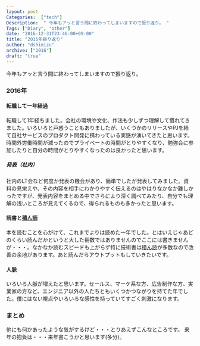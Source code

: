 ```yaml
---
layout: post
Categories:  ["tech"]
Description:  " 今年もアッと言う間に終わってしまいますので振り返り。 "
Tags: ["Diary", "other"]
date: "2016-12-31T23:46:00+09:00"
title: "2016年振り返り"
author: "dshimizu"
archive: ["2016"]
draft: "true"
---
```


<body>
<p>今年もアッと言う間に終わってしまいますので振り返り。</p>
</body>

<!-- more -->

<body>
<h3>2016年</h3>


<h4>転職して一年経過</h4>


<p>転職して1年経ちました。会社の環境や文化、作法も少しずつ理解して慣れてきました。いろいろと戸惑うこともありましたが、いくつかのリリースやPJを経て自社サービスのプロダクト開発に携わっている実感が湧いてきたと思います。
時間外労働時間が減ったのでプライベートの時間がとりやすくなり、勉強会に参加したりと自分の時間がとりやすくなったのは良かったと思います。</p>

<h5>発表（社内）</h5>


<p>社内のLT会など何度か発表の機会があり、簡単でしたが発表してみました。資料の見栄えや、その内容を相手にわかりやすく伝えるのはやはりなかなか難しかったですが、発表内容をまとめる中でさらにより深く調べてみたり、自分でも理解の浅いところが見えてくるので、得られるものも多かったと思います。</p>

<h4>読書と<a class="keyword" href="http://d.hatena.ne.jp/keyword/%C0%D1%A4%F3%C6%C9">積ん読</a>
</h4>


<p>本を読むことを心がけて、これまでよりは読めた一年でした。とはいえじゃあどのくらい読んだかというと大した冊数ではありませんのでここには書きませんが・・・。なかなか読むスピードも上がらず特に技術書は<a class="keyword" href="http://d.hatena.ne.jp/keyword/%C0%D1%A4%F3%C6%C9">積ん読</a>が多数なので改善の余地があります。あと読んだらアウトプットもしていきたいです。</p>

<h4>人脈</h4>


<p>いろいろ人脈が増えたと思います。セールス、マーケ系な方、広告制作な方、実業家の方など、エンジニア以外の人たちともいくつかつながりを持てた年でした。僕にはない視点やいろいろな感性を持っていてすごく刺激になります。</p>

<h3>まとめ</h3>


<p>他にも何かあったような気がするけど・・・とりあえずこんなところです。
来年の抱負は・・・来年書こうかと思います(多分)。</p>
</body>
